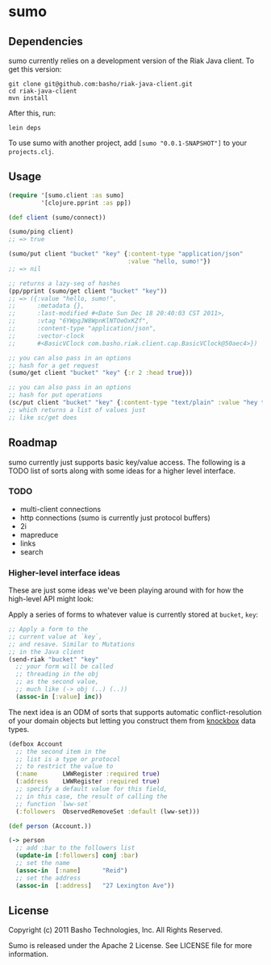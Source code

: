 # sumo

## Dependencies

sumo currently relies on a development version of the
Riak Java client. To get this version:

```
git clone git@github.com:basho/riak-java-client.git
cd riak-java-client
mvn install
```

After this, run:

```
lein deps
```

To use sumo with another project, add `[sumo "0.0.1-SNAPSHOT"]` to your `projects.clj`.

## Usage
```clojure
(require '[sumo.client :as sumo]
         '[clojure.pprint :as pp])

(def client (sumo/connect))

(sumo/ping client)
;; => true

(sumo/put client "bucket" "key" {:content-type "application/json"
                                 :value "hello, sumo!"})
;; => nil

;; returns a lazy-seq of hashes
(pp/pprint (sumo/get client "bucket" "key"))
;; => ({:value "hello, sumo!",
;;      :metadata {},
;;      :last-modified #<Date Sun Dec 18 20:40:03 CST 2011>,
;;      :vtag "6YWpgJW8WpnKlNTOeOxKZf",
;;      :content-type "application/json",
;;      :vector-clock
;;      #<BasicVClock com.basho.riak.client.cap.BasicVClock@50aec4>})

;; you can also pass in an options
;; hash for a get request
(sumo/get client "bucket" "key" {:r 2 :head true}))

;; you can also pass in an options
;; hash for put operations
(sc/put client "bucket" "key" {:content-type "text/plain" :value "hey there"} {:w 3 :return-body true})
;; which returns a list of values just
;; like sc/get does
```

## Roadmap

sumo currently just supports basic key/value access. The following is a TODO list of sorts
along with some ideas for a higher level interface.

### TODO

* multi-client connections
* http connections (sumo is currently just protocol buffers)
* 2i
* mapreduce
* links
* search

### Higher-level interface ideas

These are just some ideas we've been playing
around with for how the high-level API might look:

Apply a series of forms to whatever
value is currently stored at `bucket`, `key`:

```clojure
;; Apply a form to the
;; current value at `key`,
;; and resave. Similar to Mutations
;; in the Java client
(send-riak "bucket" "key"
  ;; your form will be called
  ;; threading in the obj
  ;; as the second value,
  ;; much like (-> obj (..) (..))
  (assoc-in [:value] inc))
```

The next idea is an ODM of sorts that supports
automatic conflict-resolution of your domain objects
but letting you construct them from [knockbox](http://github.com/reiddraper/knockbox)
data types.

```clojure
(defbox Account
  ;; the second item in the
  ;; list is a type or protocol
  ;; to restrict the value to
  (:name       LWWRegister :required true)
  (:address    LWWRegister :required true)
  ;; specify a default value for this field,
  ;; in this case, the result of calling the
  ;; function `lww-set`
  (:followers  ObservedRemoveSet :default (lww-set)))

(def person (Account.))

(-> person
  ;; add :bar to the followers list
  (update-in [:followers] conj :bar)
  ;; set the name
  (assoc-in  [:name]      "Reid")
  ;; set the address
  (assoc-in  [:address]   "27 Lexington Ave"))
```

## License
Copyright (c) 2011 Basho Technologies, Inc.  All Rights Reserved.

Sumo is released under the Apache 2 License. See LICENSE file for more information.
